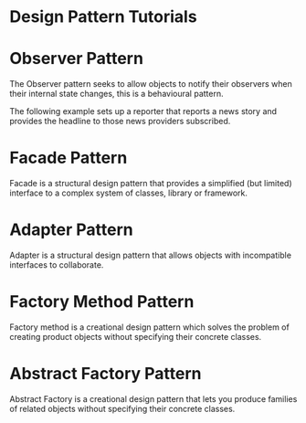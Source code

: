 # Design Pattern Tutorials

# Observer Pattern
The Observer pattern seeks to allow objects to notify 
their observers when their internal state changes, this is a behavioural pattern.

The following example sets up a reporter that reports a news story and provides the headline to those news providers subscribed.

# Facade Pattern
Facade is a structural design pattern that provides a simplified (but limited) interface to a complex system of classes, library or framework.

# Adapter Pattern
Adapter is a structural design pattern that allows objects with incompatible interfaces to collaborate.

# Factory Method Pattern
Factory method is a creational design pattern which solves 
the problem of creating product objects without specifying their concrete classes.

# Abstract Factory Pattern
Abstract Factory is a creational design pattern
that lets you produce families of related objects without specifying their concrete classes.






